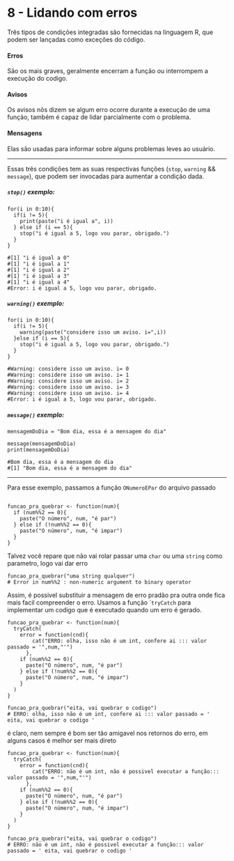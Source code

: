 # 8 - Lidando com erros

Três tipos de condições integradas são fornecidas na linguagem R, que podem ser lançadas como exceções do código.

#### Erros

São os mais graves, geralmente encerram a função ou interrompem a execução do codigo.

#### Avisos

Os avisos nôs dizem se algum erro ocorre durante a execução de uma função, também é capaz de lidar parcialmente com o problema.

#### Mensagens

Elas são usadas para informar sobre alguns problemas leves ao usuário.

------------------------------------------------------------------------

Essas três condições tem as suas respectivas funções (`stop`, `warning` && `message`), que podem ser invocadas para aumentar a condição dada.

##### `stop()` exemplo:

```{r}
for(i in 0:10){
  if(i != 5){
    print(paste("i é igual a", i))
  } else if (i == 5){
    stop("i é igual a 5, logo vou parar, obrigado.")
  }
}

#[1] "i é igual a 0"
#[1] "i é igual a 1"
#[1] "i é igual a 2"
#[1] "i é igual a 3"
#[1] "i é igual a 4"
#Error: i é igual a 5, logo vou parar, obrigado.
```

##### `warning()` exemplo:

```{r}
for(i in 0:10){
  if(i != 5){
    warning(paste("considere isso um aviso. i=",i))
  }else if (i == 5){
    stop("i é igual a 5, logo vou parar, obrigado.")
  }
}

#Warning: considere isso um aviso. i= 0
#Warning: considere isso um aviso. i= 1
#Warning: considere isso um aviso. i= 2
#Warning: considere isso um aviso. i= 3
#Warning: considere isso um aviso. i= 4
#Error: i é igual a 5, logo vou parar, obrigado.
```

##### `message()` exemplo:

```{r}
mensagemDoDia = "Bom dia, essa é a mensagem do dia"

message(mensagemDoDia)
print(mensagemDoDia)

#Bom dia, essa é a mensagem do dia
#[1] "Bom dia, essa é a mensagem do dia"
```

------------------------------------------------------------------------

Para esse exemplo, passamos a função `ONumeroEPar` do arquivo passado

```{r}

funcao_pra_quebrar <- function(num){
  if (num%%2 == 0){
    paste("O número", num, "é par")
  } else if (!num%%2 == 0){
    paste("O número", num, "é impar")  
  }
}

```

Talvez você repare que não vai rolar passar uma `char` ou uma `string` como parametro, logo vai dar erro

```{r}
funcao_pra_quebrar("uma string qualquer")
# Error in num%%2 : non-numeric argument to binary operator
```

Assim, é possivel substituir a mensagem de erro pradão pra outra onde fica mais facil compreender o erro. Usamos a função \``tryCatch` para implementar um codigo que é executado quando um erro é gerado.

```{r}
funcao_pra_quebrar <- function(num){
  tryCatch(
    error = function(cnd){
        cat("ERRO: olha, isso não é um int, confere ai ::: valor passado = '",num,"'")
      },
    if (num%%2 == 0){
      paste("O número", num, "é par")
    } else if (!num%%2 == 0){
      paste("O número", num, "é impar")  
    } 
  )
}

funcao_pra_quebrar("eita, vai quebrar o codigo")
# ERRO: olha, isso não é um int, confere ai ::: valor passado = ' eita, vai quebrar o codigo '
```

é claro, nem sempre é bom ser tão amigavel nos retornos do erro, em alguns casos é melhor ser mais direto

```{r}
funcao_pra_quebrar <- function(num){
  tryCatch(
    error = function(cnd){
        cat("ERRO: não é um int, não é possivel executar a função::: valor passado = '",num,"'")
      },
    if (num%%2 == 0){
      paste("O número", num, "é par")
    } else if (!num%%2 == 0){
      paste("O número", num, "é impar")  
    } 
  )
}

funcao_pra_quebrar("eita, vai quebrar o codigo")
# ERRO: não é um int, não é possivel executar a função::: valor passado = ' eita, vai quebrar o codigo '
```
